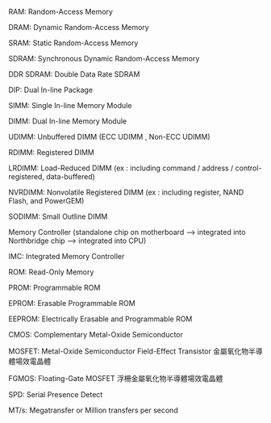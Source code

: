 RAM: Random-Access Memory

DRAM: Dynamic Random-Access Memory

SRAM: Static Random-Access Memory

SDRAM: Synchronous Dynamic Random-Access Memory

DDR SDRAM: Double Data Rate SDRAM

DIP: Dual In-line Package

SIMM: Single In-line Memory Module

DIMM: Dual   In-line Memory Module

UDIMM: Unbuffered DIMM      (ECC UDIMM , Non-ECC UDIMM)

RDIMM: Registered DIMM

LRDIMM: Load-Reduced DIMM   (ex : including command / address / control-registered, data-buffered)

NVRDIMM: Nonvolatile Registered DIMM   (ex : including register, NAND Flash, and PowerGEM)

SODIMM: Small Outline DIMM

Memory Controller (standalone chip on motherboard --> integrated into Northbridge chip --> integrated into CPU)

IMC: Integrated Memory Controller

ROM: Read-Only Memory

PROM: Programmable ROM

EPROM: Erasable Programmable ROM

EEPROM: Electrically Erasable and Programmable ROM

CMOS: Complementary Metal-Oxide Semiconductor

MOSFET: Metal-Oxide Semiconductor Field-Effect Transistor 金屬氧化物半導體場效電晶體

FGMOS: Floating-Gate MOSFET 浮柵金屬氧化物半導體場效電晶體

SPD: Serial Presence Detect

MT/s: Megatransfer or Million transfers per second
